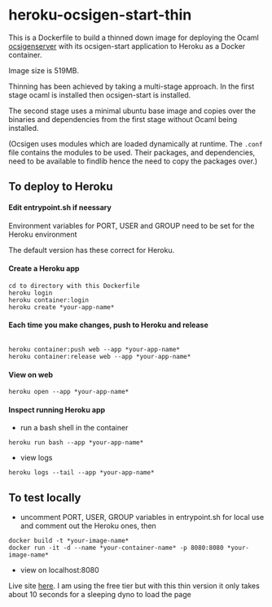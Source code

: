 # heroku-ocsigen-start-thin

This is a Dockerfile to build a thinned down image for deploying the Ocaml [ocsigenserver](https://ocsigen.org) with its ocsigen-start application to Heroku as a Docker container.  

Image size is 519MB.

Thinning has been achieved by taking a multi-stage approach.  In the first stage ocaml is installed then ocsigen-start is installed.

The second stage uses a minimal ubuntu base image and copies over the binaries and dependencies from the first stage without Ocaml being installed.

(Ocsigen uses modules which are loaded dynamically at runtime.  The `.conf` file contains the modules to be used. Their packages, and dependencies, need to be available to findlib hence the need to copy the packages over.)


## To deploy to Heroku

#### Edit entrypoint.sh if neessary
Environment variables for PORT, USER and GROUP need to be set for the Heroku environment

The default version has these correct for Heroku.

#### Create a Heroku app
```
cd to directory with this Dockerfile
heroku login
heroku container:login
heroku create *your-app-name*
```
#### Each time you make changes, push to Heroku and release
```

heroku container:push web --app *your-app-name*
heroku container:release web --app *your-app-name*
```
#### View on web
```
heroku open --app *your-app-name*
```

#### Inspect running Heroku app
- run a bash shell in the container
```
heroku run bash --app *your-app-name*
```
- view logs
```
heroku logs --tail --app *your-app-name*
```

## To test locally

- uncomment PORT, USER, GROUP variables in entrypoint.sh for local use and comment out the Heroku ones, then
```
docker build -t *your-image-name*
docker run -it -d --name *your-container-name* -p 8080:8080 *your-image-name*
```
- view on localhost:8080


Live site [here](https://ocsi-thin-test.herokuapp.com).  I am using the free tier but with this thin version it only takes about 10 seconds for a sleeping dyno to load the page
